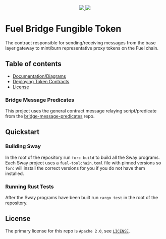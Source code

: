 <p align="center">
    <a href="https://crates.io/crates/forc/0.41.0" alt="forc">
        <img src="https://img.shields.io/badge/forc-v0.41.0-orange" />
    </a>
    <a href="https://crates.io/crates/fuel-core/0.18.3" alt="fuel-core">
        <img src="https://img.shields.io/badge/fuel--core-v0.18.3-blue" />
    </a>
</p>

# Fuel Bridge Fungible Token

The contract responsible for sending/receiving messages from the base layer gateway to mint/burn representative proxy tokens on the Fuel chain.

## Table of contents

- [Documentation/Diagrams](./docs/design_docs.md)
- [Deploying Token Contracts](./docs/deploy_docs.md)
- [License](#license)

### Bridge Message Predicates

This project uses the general contract message relaying script/predicate from the [bridge-message-predicates](https://github.com/FuelLabs/bridge-message-predicates) repo.

## Quickstart

### Building Sway

In the root of the repository run `forc build` to build all the Sway programs. Each Sway project uses a `fuel-toolchain.toml` file with pinned versions so `forc` will install the correct versions for you if you do not have them installed.

### Running Rust Tests

After the Sway programs have been built run `cargo test` in the root of the repository.

## License

The primary license for this repo is `Apache 2.0`, see [`LICENSE`](./LICENSE).
